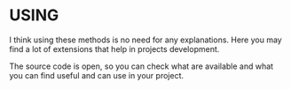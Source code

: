 # USING

I think using these methods is no need for any explanations. Here you may find a lot of extensions that help in projects development.

The source code is open, so you can check what are available and what you can find useful and can use in your project.
